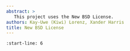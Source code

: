 ```yaml
---
abstract: >
   This project uses the New BSD License.
authors: Kay-Uwe (Kiwi) Lorenz, Xander Harris
title: New BSD License
---
```


```{include} ../license.md
:start-line: 6
```
